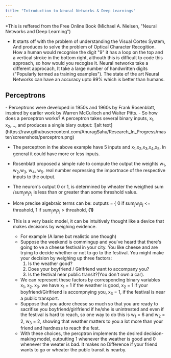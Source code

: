 ```yaml
---
title: "Introduction to Neural Networks & Deep Learnings"
---
```


*This is reffered from the Free Online Book (Michael A. Nielsen, "Neural Networks and Deep Learning")
- It starts off with the problem of understanding the Visual Cortex System, And produces to solve the problem of Optical Character Recogition. How a human would recognise the digit "9" it has a loop on the top and a vertical stroke in the bottom right, althouth this is difficult to code this approach, so how would you recogise it. Neural networks take a different approcach, It take a large number of handwritten digits ("Popularly termed as training examples"). The state of the art Neural Networks can have an accuracy upto 99% which is better than humans.

<h2> Perceptrons </h2>
- Perceptrons were developed in 1950s and 1960s by Frank Rosenblatt, inspired by earlier work by Warren McCulloch and Walter Pitts.
- So how does a perceptron works? A perceptron takes several binary inputs, x<sub>1</sub>, x<sub>2</sub>,..., and produces a single biary output:
![alt text](https://raw.githubusercontent.com/AnuragSahu/Research_In_Progress/master/screenshots/perceptron.png)

- The perceptron in the above example have 5 inputs and x<sub>1</sub>,x<sub>2</sub>,x<sub>3</sub>,x<sub>4</sub>,x<sub>5</sub>. In general it could have more or less inputs.
- Rosenblatt proposed a simple rule to compute the output the weights w<sub>1</sub>, w<sub>2</sub>,w<sub>3</sub>, w<sub>4</sub>, w<sub>5</sub>. real number expressing the importnace of the respective inputs to the output.
- The neuron's output 0 or 1, is determined by wheater the weigthed sum /sum<sub>j</sub>w<sub>j</sub>x<sub>j</sub> is less than or greater than some threshold value.

- More precise algebraic terms can be:
 outputs = { 0 if sum<sub>j</sub>w<sub>j</sub>x<sub>j</sub> <= threahold, 1 if sum<sub>j</sub>w<sub>j</sub>x<sub>j</sub> > threahold,  <b>(1)</b>

- This is a very basic model, it can be intuitively thought like a device that makes decisions by weighing evidence.
	- For example (A lame but realistic one though)
	- Suppose the weekend is commingup and you've heard that there's going to ve a cheese festival in your city. You like cheese and are trying to decide whether or not to go to the festival. You might make your decision by weighing up three factors:
		1. Is the weather good?
		2. Does your boyfriend / Girlfriend want to accompany you?
		3. Is the festival near public transit?(You don't own a car).
	- We can represent these factors by corresponding binary variables x<sub>1</sub>, x<sub>2</sub>. x<sub>3</sub>. we have x<sub>1</sub> = 1 if the weather is good, x<sub>2</sub> = 1 if your boyfriend/Girlfriend is accompnying you, x<sub>3</sub> = 1, if the festival is near a public transport.
	- Suppose that you adore cheese so much so that you are ready to sacrifise you boyfriend/girlfriend if he/she is unintrested and even if the festival is hard to reach, so one way to do this is w<sub>1</sub> = 6 and w<sub>2</sub> = 2, w<sub>3</sub> = 2, showing that weather matters to you a lot more than your friend and hardness to reach the fest.
	- With these choices, the percptron implements the desired decision-making model, outputting 1 whenever the weather is good and 0 whenever the weater is bad. It makes no Difference if your friend wants to go or wheater the publc transit is nearby.
	